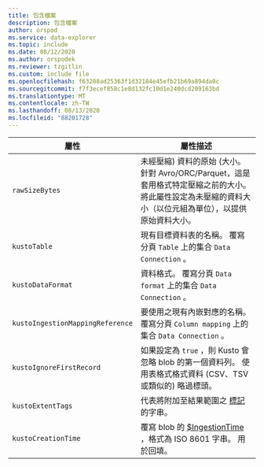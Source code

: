 ```yaml
---
title: 包含檔案
description: 包含檔案
author: orspod
ms.service: data-explorer
ms.topic: include
ms.date: 08/12/2020
ms.author: orspodek
ms.reviewer: tzgitlin
ms.custom: include file
ms.openlocfilehash: f63288ad25363f1d32184e45efb21b69a894da0c
ms.sourcegitcommit: f7f3ecef858c1e8d132fc10d1e240dcd209163bd
ms.translationtype: MT
ms.contentlocale: zh-TW
ms.lasthandoff: 08/13/2020
ms.locfileid: "88201728"
---
```

|**屬性** | **屬性描述**|
|---|---|
| `rawSizeBytes` | 未經壓縮) 資料的原始 (大小。 針對 Avro/ORC/Parquet，這是套用格式特定壓縮之前的大小。 將此屬性設定為未壓縮的資料大小（以位元組為單位），以提供原始資料大小。|
| `kustoTable` |  現有目標資料表的名稱。 覆寫分頁 `Table` 上的集合 `Data Connection` 。 |
| `kustoDataFormat` |  資料格式。 覆寫分頁 `Data format` 上的集合 `Data Connection` 。 |
| `kustoIngestionMappingReference` |  要使用之現有內嵌對應的名稱。 覆寫分頁 `Column mapping` 上的集合 `Data Connection` 。|
| `kustoIgnoreFirstRecord` | 如果設定為 `true` ，則 Kusto 會忽略 blob 的第一個資料列。 使用表格式格式資料 (CSV、TSV 或類似的) 略過標頭。 |
| `kustoExtentTags` | 代表將附加至結果範圍之 [標記](../kusto/management/extents-overview.md#extent-tagging) 的字串。 |
| `kustoCreationTime` |  覆寫 blob 的 [$IngestionTime](../kusto/query/ingestiontimefunction.md?pivots=azuredataexplorer) ，格式為 ISO 8601 字串。 用於回填。 |
